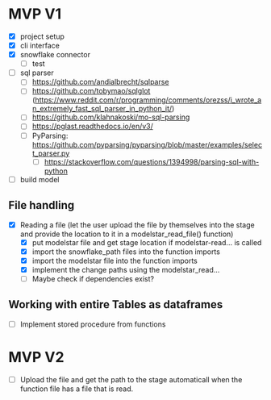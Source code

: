# MVP V1

-   [x] project setup
-   [x] cli interface
-   [x] snowflake connector
    -   [ ] test
-   [ ] sql parser
    -   [ ] https://github.com/andialbrecht/sqlparse
    -   [ ] https://github.com/tobymao/sqlglot (https://www.reddit.com/r/programming/comments/orezss/i_wrote_an_extremely_fast_sql_parser_in_python_it/)
    -   [ ] https://github.com/klahnakoski/mo-sql-parsing
    -   [ ] https://pglast.readthedocs.io/en/v3/
    -   [ ] PyParsing: https://github.com/pyparsing/pyparsing/blob/master/examples/select_parser.py
        -   [ ] https://stackoverflow.com/questions/1394998/parsing-sql-with-python
-   [ ] build model

## File handling

-   [x] Reading a file (let the user upload the file by themselves into the stage and provide the location to it in a modelstar_read_file() function)
    -   [x] put modelstar file and get stage location if modelstar-read... is called
    -   [x] import the snowflake_path files into the function imports
    -   [x] import the modelstar file into the function imports
    -   [x] implement the change paths using the modelstar_read...
    -   [ ] Maybe check if dependencies exist?

## Working with entire Tables as dataframes

-   [ ] Implement stored procedure from functions

# MVP V2

-   [ ] Upload the file and get the path to the stage automaticall when the function file has a file that is read.
